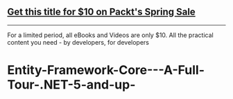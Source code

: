 ## [Get this title for $10 on Packt's Spring Sale](https://www.packt.com/V18151?utm_source=github&utm_medium=packt-github-repo&utm_campaign=spring_10_dollar_2022)
-----
For a limited period, all eBooks and Videos are only $10. All the practical content you need \- by developers, for developers

# Entity-Framework-Core---A-Full-Tour-.NET-5-and-up-